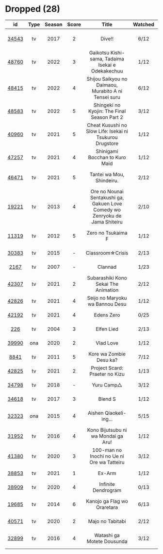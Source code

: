 # Dropped (28)

|                      id                      | Type | Season | Score |                                     Title                                    | Watched |    Updated    | Start Date |
| :------------------------------------------: | :--: | :----: | :---: | :--------------------------------------------------------------------------: | :-----: | :-----------: | :--------: |
| [34543](https://myanimelist.net/anime/34543) |  tv  |  2017  |   2   |                                    Dive!!                                    |   6/12  |  2 months ago | 05/03/2022 |
| [48760](https://myanimelist.net/anime/48760) |  tv  |  2022  |   3   |               Gaikotsu Kishi-sama, Tadaima Isekai e Odekakechuu              |   1/12  |  2 months ago | 04/12/2022 |
| [48415](https://myanimelist.net/anime/48415) |  tv  |  2022  |   4   |             Shijou Saikyou no Daimaou, Murabito A ni Tensei suru             |   6/12  |  3 weeks ago  | 04/08/2022 |
| [48583](https://myanimelist.net/anime/48583) |  tv  |  2022  |   5   |                  Shingeki no Kyojin: The Final Season Part 2                 |   3/12  |  2 months ago | 01/28/2022 |
| [40960](https://myanimelist.net/anime/40960) |  tv  |  2021  |   5   |           Cheat Kusushi no Slow Life: Isekai ni Tsukurou Drugstore           |   1/12  |   Last year   | 07/08/2021 |
| [47257](https://myanimelist.net/anime/47257) |  tv  |  2021  |   4   |                        Shinigami Bocchan to Kuro Maid                        |   1/12  |  2 months ago | 07/05/2021 |
| [46471](https://myanimelist.net/anime/46471) |  tv  |  2021  |   5   |                           Tantei wa Mou, Shindeiru.                          |   2/12  |  2 months ago | 07/04/2021 |
| [19221](https://myanimelist.net/anime/19221) |  tv  |  2013  |   4   | Ore no Nounai Sentakushi ga, Gakuen Love Comedy wo Zenryoku de Jama Shiteiru |   2/10  |   Last year   | 06/20/2021 |
| [11319](https://myanimelist.net/anime/11319) |  tv  |  2012  |   5   |                              Zero no Tsukaima F                              |   1/12  |  2 months ago | 06/17/2021 |
| [30383](https://myanimelist.net/anime/30383) |  tv  |  2015  |   -   |                               Classroom☆Crisis                               |   2/13  |   Last year   | 06/07/2021 |
|  [2167](https://myanimelist.net/anime/2167)  |  tv  |  2007  |   -   |                                    Clannad                                   |   1/23  |   Last year   | 06/05/2021 |
| [42307](https://myanimelist.net/anime/42307) |  tv  |  2021  |   2   |                     Subarashiki Kono Sekai The Animation                     |   2/12  |   Last year   | 04/24/2021 |
| [42826](https://myanimelist.net/anime/42826) |  tv  |  2021  |   4   |                        Seijo no Maryoku wa Bannou Desu                       |   1/12  |   Last year   | 04/07/2021 |
| [42192](https://myanimelist.net/anime/42192) |  tv  |  2021  |   4   |                                  Edens Zero                                  |   0/25  |   Last year   | 04/06/2021 |
|   [226](https://myanimelist.net/anime/226)   |  tv  |  2004  |   3   |                                  Elfen Lied                                  |   2/13  |   Last year   | 03/29/2021 |
| [39990](https://myanimelist.net/anime/39990) |  ona |  2020  |   2   |                                   Vlad Love                                  |   1/12  |   Last year   | 03/28/2021 |
|  [8841](https://myanimelist.net/anime/8841)  |  tv  |  2011  |   5   |                            Kore wa Zombie Desu ka?                           |   7/12  |   Last year   | 01/12/2021 |
| [42825](https://myanimelist.net/anime/42825) |  tv  |  2021  |   2   |                        Project Scard: Praeter no Kizu                        |   1/13  |   Last year   | 01/09/2021 |
| [34798](https://myanimelist.net/anime/34798) |  tv  |  2018  |   -   |                                  Yuru Camp△                                  |   3/12  |   Last year   | 01/08/2021 |
| [34618](https://myanimelist.net/anime/34618) |  tv  |  2017  |   3   |                                    Blend S                                   |   1/12  |   Last year   | 01/06/2021 |
| [32323](https://myanimelist.net/anime/32323) |  ona |  2015  |   4   |                            Aishen Qiaokeli-ing...                            |   5/15  | 11 months ago | 01/05/2021 |
| [31952](https://myanimelist.net/anime/31952) |  tv  |  2016  |   4   |                      Kono Bijutsubu ni wa Mondai ga Aru!                     |   1/12  |   Last year   |      -     |
| [41380](https://myanimelist.net/anime/41380) |  tv  |  2020  |   3   |                  100-man no Inochi no Ue ni Ore wa Tatteiru                  |   3/12  |   Last year   |      -     |
| [38853](https://myanimelist.net/anime/38853) |  tv  |  2021  |   1   |                                    Ex-Arm                                    |   1/12  |   Last year   |      -     |
| [38909](https://myanimelist.net/anime/38909) |  tv  |  2020  |   4   |                              Infinite Dendrogram                             |   0/13  |   Last year   |      -     |
| [19685](https://myanimelist.net/anime/19685) |  tv  |  2014  |   6   |                          Kanojo ga Flag wo Oraretara                         |   6/13  | 11 months ago |      -     |
| [40571](https://myanimelist.net/anime/40571) |  tv  |  2020  |   2   |                               Majo no Tabitabi                               |   2/12  |   Last year   |      -     |
| [32899](https://myanimelist.net/anime/32899) |  tv  |  2016  |   4   |                          Watashi ga Motete Dousunda                          |   3/12  |  2 months ago |      -     |